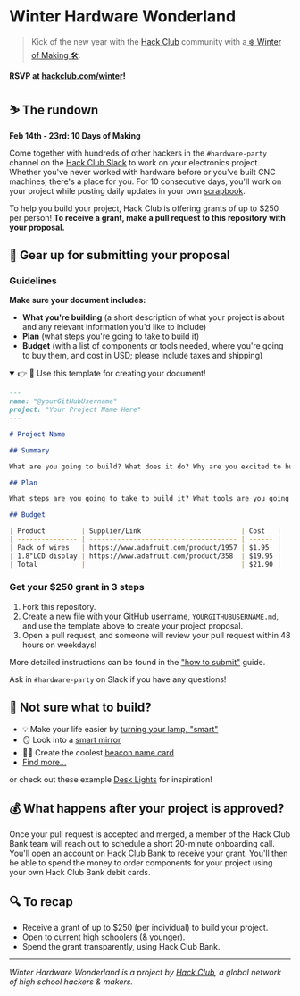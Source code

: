 # Winter Hardware Wonderland

> Kick of the new year with the [Hack Club](https://hackclub.com) community with a[ ❄️ Winter of Making 🛠](https://hackclub.com/winter).

**RSVP at [hackclub.com/winter](https://hackclub.com/winter)!**

## ⛷ The rundown

**Feb 14th - 23rd: 10 Days of Making**

Come together with hundreds of other hackers in the `#hardware-party` channel on the [Hack Club Slack](https://hackclub.com/slack) to work on your electronics project. Whether you've never worked with hardware before or you've built CNC machines, there's a place for you. For 10 consecutive days, you'll work on your project while posting daily updates in your own [scrapbook](https://scrapbook.hackclub.com).

To help you build your project, Hack Club is offering grants of up to $250 per person! **To receive a grant, make a pull request to this repository with your proposal.**

## 🧤 Gear up for submitting your proposal

### Guidelines

**Make sure your document includes:**

- **What you're building** (a short description of what your project is about and any relevant information you'd like to include)
- **Plan** (what steps you're going to take to build it)
- **Budget** (with a list of components or tools needed, where you're going to buy them, and cost in USD; please include taxes and shipping)

<details open>
<summary> 👉 📝 Use this template for creating your document!</summary>

```markdown
---
name: "@yourGitHubUsername"
project: "Your Project Name Here"
---

# Project Name

## Summary

What are you going to build? What does it do? Why are you excited to build it?

## Plan

What steps are you going to take to build it? What tools are you going to use? What will you do first, second, third, etc.?

## Budget

| Product         | Supplier/Link                         | Cost   |
| --------------- | ------------------------------------- | ------ |
| Pack of wires   | https://www.adafruit.com/product/1957 | $1.95  |
| 1.8"LCD display | https://www.adafruit.com/product/358  | $19.95 |
| Total           |                                       | $21.90 |
```

</details>

### Get your $250 grant in 3 steps

1. Fork this repository.
2. Create a new file with your GitHub username, `YOURGITHUBUSERNAME.md`, and use the template above to create your project proposal.
3. Open a pull request, and someone will review your pull request within 48 hours on weekdays!

More detailed instructions can be found in the ["how to submit"](/docs/how_to_submit.md) guide.

Ask in `#hardware-party` on Slack if you have any questions!

## 🤔 Not sure what to build?

- 💡 Make your life easier by [turning your lamp, "smart"](https://learn.adafruit.com/wireless-power-switch-with-arduino-and-the-cc3000-wifi-chip)
- 🪞 Look into a [smart mirror](https://learn.adafruit.com/android-smart-home-mirror)
- 👋🏼 Create the coolest [beacon name card](https://learn.adafruit.com/circuitpython-ble-advertising-beacons)
- [Find more...](https://www.makeuseof.com/diy-electronics-project-ideas-for-engineering-students/)

or check out these example [Desk Lights](/docs/examples/led-lights.md) for inspiration!

## 💰 What happens after your project is approved?

Once your pull request is accepted and merged, a member of the Hack Club Bank team will reach out to schedule a short 20-minute onboarding call. You'll open an account on [Hack Club Bank](https://hackclub.com/bank) to receive your grant. You'll then be able to spend the money to order components for your project using your own Hack Club Bank debit cards.

## 🔍 To recap

- Receive a grant of up to $250 (per individual) to build your project.
- Open to current high schoolers (& younger).
- Spend the grant transparently, using Hack Club Bank.

---

_Winter Hardware Wonderland is a project by [Hack Club](https://hackclub.com), a global network of high school hackers & makers._

